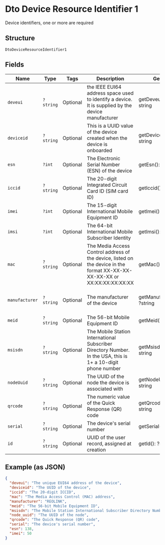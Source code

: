 
# Dto Device Resource Identifier 1

Device identifiers, one or more are required

## Structure

`DtoDeviceResourceIdentifier1`

## Fields

| Name | Type | Tags | Description | Getter | Setter |
|  --- | --- | --- | --- | --- | --- |
| `deveui` | `?string` | Optional | the IEEE EUI64 address space used to identify a device. It is supplied by the device manufacturer | getDeveui(): ?string | setDeveui(?string deveui): void |
| `deviceid` | `?string` | Optional | This is a UUID value of the device created when the device is onboarded | getDeviceid(): ?string | setDeviceid(?string deviceid): void |
| `esn` | `?int` | Optional | The Electronic Serial Number (ESN) of the device | getEsn(): ?int | setEsn(?int esn): void |
| `iccid` | `?string` | Optional | The 20-digit Integrated Circuit Card ID (SIM card ID) | getIccid(): ?string | setIccid(?string iccid): void |
| `imei` | `?int` | Optional | The 15-digit International Mobile Equipment ID | getImei(): ?int | setImei(?int imei): void |
| `imsi` | `?int` | Optional | The 64-bit International Mobile Subscriber Identity | getImsi(): ?int | setImsi(?int imsi): void |
| `mac` | `?string` | Optional | The Media Access Control address of the device, listed on the device in the format XX-XX-XX-XX-XX-XX or XX:XX:XX:XX:XX:XX | getMac(): ?string | setMac(?string mac): void |
| `manufacturer` | `?string` | Optional | The manufacturer of the device | getManufacturer(): ?string | setManufacturer(?string manufacturer): void |
| `meid` | `?string` | Optional | The 56-bit Mobile Equipment ID | getMeid(): ?string | setMeid(?string meid): void |
| `msisdn` | `?string` | Optional | The Mobile Station International Subscriber Directory Number. In the USA, this is 1+ a 10-digit phone number | getMsisdn(): ?string | setMsisdn(?string msisdn): void |
| `nodeUuid` | `?string` | Optional | The UUID of the node the device is associated with | getNodeUuid(): ?string | setNodeUuid(?string nodeUuid): void |
| `qrcode` | `?string` | Optional | The numeric value of the Quick Response (QR) code | getQrcode(): ?string | setQrcode(?string qrcode): void |
| `serial` | `?string` | Optional | The device's serial number | getSerial(): ?string | setSerial(?string serial): void |
| `id` | `?string` | Optional | UUID of the user record, assigned at creation | getId(): ?string | setId(?string id): void |

## Example (as JSON)

```json
{
  "deveui": "The unique EUI64 address of the device",
  "deviceid": "The UUID of the device",
  "iccid": "The 20-digit ICCID",
  "mac": "The Media Access Control (MAC) address",
  "manufacturer": "REOLINK",
  "meid": "The 56-bit Mobile Equipment ID",
  "msisdn": "The Mobile Station International Subscriber Directory Number",
  "node_uuid": "The UUID of the node",
  "qrcode": "The Quick Response (QR) code",
  "serial": "The device's serial number",
  "esn": 138,
  "imei": 50
}
```

